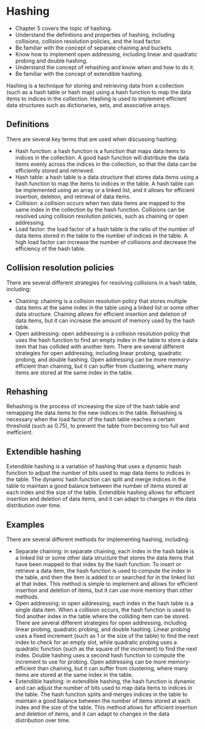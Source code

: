 # Hashing

-   Chapter 5 covers the topic of hashing.
-   Understand the definitions and properties of hashing, including collisions, collision resolution policies, and the load factor.
-   Be familiar with the concept of separate chaining and buckets.
-   Know how to implement open addressing, including linear and quadratic probing and double hashing.
-   Understand the concept of rehashing and know when and how to do it.
-   Be familiar with the concept of extendible hashing.

Hashing is a technique for storing and retrieving data from a collection (such as a hash table or hash map) using a hash function to map the data items to indices in the collection. Hashing is used to implement efficient data structures such as dictionaries, sets, and associative arrays.

## Definitions

There are several key terms that are used when discussing hashing:

-   Hash function: a hash function is a function that maps data items to indices in the collection. A good hash function will distribute the data items evenly across the indices in the collection, so that the data can be efficiently stored and retrieved.
-   Hash table: a hash table is a data structure that stores data items using a hash function to map the items to indices in the table. A hash table can be implemented using an array or a linked list, and it allows for efficient insertion, deletion, and retrieval of data items.
-   Collision: a collision occurs when two data items are mapped to the same index in the collection by the hash function. Collisions can be resolved using collision resolution policies, such as chaining or open addressing.
-   Load factor: the load factor of a hash table is the ratio of the number of data items stored in the table to the number of indices in the table. A high load factor can increase the number of collisions and decrease the efficiency of the hash table.

## Collision resolution policies

There are several different strategies for resolving collisions in a hash table, including:

-   Chaining: chaining is a collision resolution policy that stores multiple data items at the same index in the table using a linked list or some other data structure. Chaining allows for efficient insertion and deletion of data items, but it can increase the amount of memory used by the hash table.
-   Open addressing: open addressing is a collision resolution policy that uses the hash function to find an empty index in the table to store a data item that has collided with another item. There are several different strategies for open addressing, including linear probing, quadratic probing, and double hashing. Open addressing can be more memory-efficient than chaining, but it can suffer from clustering, where many items are stored at the same index in the table.

## Rehashing

Rehashing is the process of increasing the size of the hash table and remapping the data items to the new indices in the table. Rehashing is necessary when the load factor of the hash table reaches a certain threshold (such as 0.75), to prevent the table from becoming too full and inefficient.

## Extendible hashing

Extendible hashing is a variation of hashing that uses a dynamic hash function to adjust the number of bits used to map data items to indices in the table. The dynamic hash function can split and merge indices in the table to maintain a good balance between the number of items stored at each index and the size of the table. Extendible hashing allows for efficient insertion and deletion of data items, and it can adapt to changes in the data distribution over time.

## Examples

There are several different methods for implementing hashing, including:

-   Separate chaining: in separate chaining, each index in the hash table is a linked list or some other data structure that stores the data items that have been mapped to that index by the hash function. To insert or retrieve a data item, the hash function is used to compute the index in the table, and then the item is added to or searched for in the linked list at that index. This method is simple to implement and allows for efficient insertion and deletion of items, but it can use more memory than other methods.
-   Open addressing: in open addressing, each index in the hash table is a single data item. When a collision occurs, the hash function is used to find another index in the table where the colliding item can be stored. There are several different strategies for open addressing, including linear probing, quadratic probing, and double hashing. Linear probing uses a fixed increment (such as 1 or the size of the table) to find the next index to check for an empty slot, while quadratic probing uses a quadratic function (such as the square of the increment) to find the next index. Double hashing uses a second hash function to compute the increment to use for probing. Open addressing can be more memory-efficient than chaining, but it can suffer from clustering, where many items are stored at the same index in the table.
-   Extendible hashing: in extendible hashing, the hash function is dynamic and can adjust the number of bits used to map data items to indices in the table. The hash function splits and merges indices in the table to maintain a good balance between the number of items stored at each index and the size of the table. This method allows for efficient insertion and deletion of items, and it can adapt to changes in the data distribution over time.
